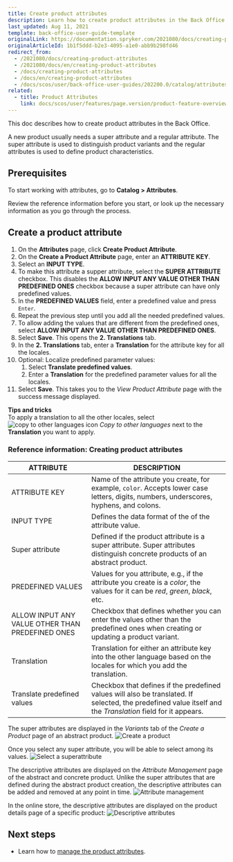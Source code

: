 ```yaml
---
title: Create product attributes
description: Learn how to create product attributes in the Back Office.
last_updated: Aug 11, 2021
template: back-office-user-guide-template
originalLink: https://documentation.spryker.com/2021080/docs/creating-product-attributes
originalArticleId: 1b1f5ddd-b2e3-4095-a1e0-abb9b298fd46
redirect_from:
  - /2021080/docs/creating-product-attributes
  - /2021080/docs/en/creating-product-attributes
  - /docs/creating-product-attributes
  - /docs/en/creating-product-attributes
  - /docs/scos/user/back-office-user-guides/202200.0/catalog/attributes/creating-product-attributes.html
related:
  - title: Product Attributes
    link: docs/scos/user/features/page.version/product-feature-overview/product-attributes-overview.html
---
```


This doc describes how to create product attributes in the Back Office.

A new product usually needs a super attribute and a regular attribute. The super attribute is used to distinguish product variants and the regular attributes is used to define product characteristics.

## Prerequisites

To start working with attributes, go to **Catalog&nbsp;<span aria-label="and then">></span> Attributes**.

Review the reference information before you start, or look up the necessary information as you go through the process.

## Create a product attribute

1. On the **Attributes** page, click **Create Product Attribute**.
2. On the **Create a Product Attribute** page, enter an **ATTRIBUTE KEY**.
3. Select an **INPUT TYPE**.
4. To make this attribute a supper attribute, select the **SUPER ATTRIBUTE** checkbox.
    This disables the **ALLOW INPUT ANY VALUE OTHER THAN PREDEFINED ONES** checkbox because a super attribute can have only predefined values.
5. In the **PREDEFINED VALUES** field, enter a predefined value and press `Enter`.
6. Repeat the previous step until you add all the needed predefined values.
7. To allow adding the values that are different from the predefined ones, select **ALLOW INPUT ANY VALUE OTHER THAN PREDEFINED ONES**.
8. Select **Save**.
    This opens the **2. Translations** tab.
9. In the **2. Translations** tab, enter a **Translation** for the attribute key for all the locales.
10. Optional: Localize predefined parameter values:
    1. Select **Translate predefined values**.
    2. Enter a **Translation** for the predefined parameter values for all the locales.
11. Select **Save**.
    This takes you to the *View Product Attribute* page with the success message displayed.

**Tips and tricks**
<br>To apply a translation to all the other locales, select ![copy to other languages icon](https://spryker.s3.eu-central-1.amazonaws.com/docs/User+Guides/Back+Office+User+Guides/Catalog/Attributes/Creating+product+attributes/copy-to-other-languages-icon.png) *Copy to other languages* next to the **Translation** you want to apply.

### Reference information: Creating product attributes

| ATTRIBUTE |DESCRIPTION |
| --- | --- |
| ATTRIBUTE KEY |  Name of the attribute you create, for example, `color`. Accepts lower case letters, digits, numbers, underscores, hyphens, and colons. |
| INPUT TYPE | Defines the data format of the of the attribute value. |
| Super attribute | Defined if the product attribute is a super attribute. Super attributes distinguish concrete products of an abstract product.  |
| PREDEFINED VALUES | Values for you attribute, e.g., if the attribute you create is a *color*, the values for it can be _red_, _green_, _black_, etc. |
| ALLOW INPUT ANY VALUE OTHER THAN PREDEFINED ONES | Checkbox that defines whether you can enter the values other than the predefined ones when creating or updating a product variant. |
| Translation | Translation for either an attribute key into the other language based on the locales for which you add the translation.|
| Translate predefined values | Checkbox that defines if the predefined values will also be translated. If selected, the predefined value itself and the *Translation* field for it appears. |

The super attributes are displayed in the *Variants* tab of the *Create a Product* page of an abstract product.
![Create a product](https://spryker.s3.eu-central-1.amazonaws.com/docs/User+Guides/Back+Office+User+Guides/Products/Products/Attributes/Attributes:+Reference+Information/create-product.png)

Once you select any super attribute, you will be able to select among its values.
![Select a superattribute](https://spryker.s3.eu-central-1.amazonaws.com/docs/User+Guides/Back+Office+User+Guides/Products/Products/Attributes/Attributes:+Reference+Information/select-superattribute.png)

The descriptive attributes are displayed on the *Attribute Management* page of the abstract and concrete product. Unlike the super attributes that are defined during the abstract product creation, the descriptive attributes can be added and removed at any point in time.
![Attribute management](https://spryker.s3.eu-central-1.amazonaws.com/docs/User+Guides/Back+Office+User+Guides/Products/Products/Attributes/Attributes:+Reference+Information/attribute-management.png)

In the online store, the descriptive attributes are displayed on the product details page of a specific product:
![Descriptive attributes](https://spryker.s3.eu-central-1.amazonaws.com/docs/User+Guides/Back+Office+User+Guides/Products/Products/Attributes/Attributes:+Reference+Information/descriptive-attributes.png)

## Next steps
* Learn how to [manage the product attributes](/docs/scos/user/back-office-user-guides/{{page.version}}/catalog/attributes/managing-product-attributes.html).
